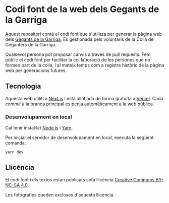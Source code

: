 # Codi font de la web dels Gegants de la Garriga

Aquest repositori conté el codi font que s'utilitza per generar la pàgina web dels [Gegants de la Garriga](https://www.gegantsdelagarriga.cat/). És gestionada pels voluntaris de la Colla de Geganters de la Garriga.

Qualsevol persona pot proposar canvis a través de pull requests. Fem públic el codi font per facilitar la col·laboració de les persones que no formen part de la colla, i al mateix temps com a registre històric de la pàgina web per generacions futures.

## Tecnologia

Aquesta web utilitza [Next.js](https://nextjs.org/) i està allotjada de forma gratuïta a [Vercel](https://vercel.com/). Cada _commit_ a la branca principal es penja automàticament a la web pública.

### Desenvolupament en local

Cal tenir instal·lat [Node.js](https://nodejs.org/ca/) i [Yarn](https://yarnpkg.com/).

Per iniciar el servidor de desenvolupament en local, executa la següent comanda:

```shell
yarn dev
```

## Llicència

El codi font i els textos estan publicats sota llicència [Creative Commons BY-NC-SA 4.0](https://creativecommons.org/licenses/by-nc-sa/4.0/deed.ca).

Les fotografies queden excloses d'aquesta llicència.

